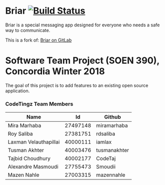 # Briar [![Build Status](https://travis-ci.com/CodeTaj/Briar.svg?token=sqXGdzNfzU7pHTYXmixg&branch=master)](https://travis-ci.com/CodeTaj/Briar)

Briar is a special messaging app designed for everyone who needs a safe way to communicate.

This is a fork of: [Briar on GitLab](https://code.briarproject.org/akwizgran/briar)

# Software Team Project (SOEN 390), Concordia Winter 2018

The goal of this project is to add features to an existing open source application.

### CodeTingz Team Members

| Name  | Id  | Github  |
|---|---|---|
| Mira Marhaba | 27497148 | miramarhaba |
| Roy Saliba | 27381751 | rdsaliba |
| Laxman Velauthapillai | 40000111 | iamlax |
| Tusman Akhter | 40003476 | tusmanakhter |
| Tajbid Choudhury | 40002177 | CodeTaj |
| Alexandre Masmoudi | 27755473 | Smoudii |
| Mazen Nahle | 27003315 | mazennahle |
